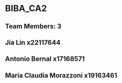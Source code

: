 # BIBA_CA2

## Team Members: 3
##               Jia Lin x22117644
##               Antonio Bernal x17168571
##               Maria Claudia Morazzoni x19163461
            

